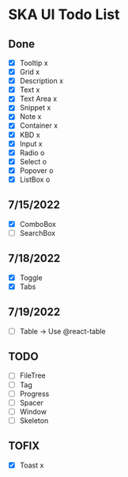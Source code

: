# SKA UI Todo List

## Done

-   [x] Tooltip x
-   [x] Grid x
-   [x] Description x
-   [x] Text x
-   [x] Text Area x
-   [x] Snippet x
-   [x] Note x
-   [x] Container x
-   [x] KBD x
-   [x] Input x
-   [x] Radio o
-   [x] Select o
-   [x] Popover o
-   [x] ListBox o

## 7/15/2022

-   [x] ComboBox
-   [ ] SearchBox

## 7/18/2022

-   [x] Toggle
-   [x] Tabs

## 7/19/2022

-   [ ] Table -> Use @react-table

## TODO

-   [ ] FileTree
-   [ ] Tag
-   [ ] Progress
-   [ ] Spacer
-   [ ] Window
-   [ ] Skeleton

## TOFIX

-   [x] Toast x
